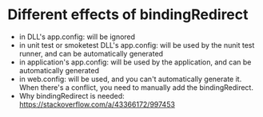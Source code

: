 # Different effects of bindingRedirect

- in DLL's app.config: will be ignored
- in unit test or smoketest DLL's app.config: will be used by the nunit test runner, and can be automatically generated
- in application's app.config: will be used by the application, and can be automatically generated
- in web.config: will be used, and you can't automatically generate it. When there's a conflict, you need to manually add the bindingRedirect.
- Why bindingRedirect is needed: https://stackoverflow.com/a/43366172/997453